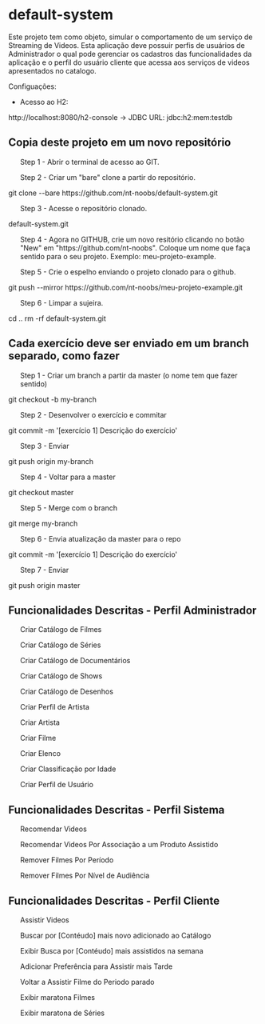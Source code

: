 # default-system

Este projeto tem como objeto, simular o comportamento de um serviço de Streaming de Videos.
Esta aplicação deve possuir perfis de usuários de Administrador o qual pode gerenciar os 
cadastros das funcionalidades da aplicação e o perfil do usuário cliente que acessa aos 
serviços de videos apresentados no catalogo.


Configuações: 
- Acesso ao H2:

http://localhost:8080/h2-console
    -> JDBC URL: jdbc:h2:mem:testdb
    
<h2>Copia deste projeto em um novo repositório</h2>

<ul>Step 1 - Abrir o terminal de acesso ao GIT.</ul>
<ul>Step 2 - Criar um "bare" clone a partir do repositório.</ul>
git clone --bare https://github.com/nt-noobs/default-system.git
<ul>Step 3 - Acesse o repositório clonado.</ul>
default-system.git
<ul>Step 4 - Agora no GITHUB, crie um novo resitório clicando no botão "New" em "https://github.com/nt-noobs". 
Coloque um nome que faça sentido para o seu projeto. Exemplo: meu-projeto-example. </ul>
<ul>Step 5 - Crie o espelho enviando o projeto clonado para o github.</ul>
git push --mirror https://github.com/nt-noobs/meu-projeto-example.git
<ul>Step 6 - Limpar a sujeira.</ul>
cd ..
rm -rf default-system.git


<h2>Cada exercício deve ser enviado em um branch separado, como fazer</h2>

<ul>Step 1 - Criar um branch a partir da master (o nome tem que fazer sentido)</ul>
git checkout -b my-branch
<ul>Step 2 - Desenvolver o exercício e commitar</ul>
git commit -m '[exercício 1] Descrição do exercício'
<ul>Step 3 - Enviar</ul>
git push origin my-branch
<ul>Step 4 - Voltar para a master</ul>
git checkout master
<ul>Step 5 - Merge com o branch</ul>
git merge my-branch
<ul>Step 6 - Envia atualização da master para o repo</ul>
git commit -m '[exercício 1] Descrição do exercício'
<ul>Step 7 - Enviar</ul>
git push origin master
    
<h2>Funcionalidades Descritas - Perfil Administrador</h2>

<ul>Criar Catálogo de Filmes</ul>
<ul>Criar Catálogo de Séries</ul>
<ul>Criar Catálogo de Documentários</ul>
<ul>Criar Catálogo de Shows</ul>
<ul>Criar Catálogo de Desenhos</ul>
<ul>Criar Perfil de Artista</ul>
<ul>Criar Artista</ul>
<ul>Criar Filme</ul>
<ul>Criar Elenco</ul>
<ul>Criar Classificação por Idade</ul>
<ul>Criar Perfil de Usuário</ul>


<h2>Funcionalidades Descritas - Perfil Sistema</h2>
<ul>Recomendar Videos</ul>
<ul>Recomendar Videos Por Associação a um Produto Assistido</ul>
<ul>Remover Filmes Por Período</ul>
<ul>Remover Filmes Por Nível de Audiência</ul>


<h2>Funcionalidades Descritas - Perfil Cliente</h2>
<ul>Assistir Videos</ul>
<ul>Buscar por [Contéudo] mais novo adicionado ao Catálogo</ul>
<ul>Exibir Busca por [Contéudo] mais assistidos na semana</ul>
<ul>Adicionar Preferência para Assistir mais Tarde</ul>
<ul>Voltar a Assistir Filme do Periodo parado</ul>
<ul>Exibir maratona Filmes</ul>
<ul>Exibir maratona de Séries</ul>
